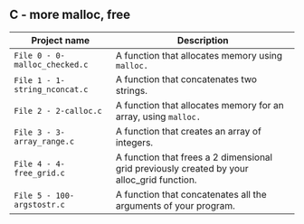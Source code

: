 ## C - more malloc, free

| Project name | Description |
| ------------ | ----------- |
| `File 0 - 0-malloc_checked.c` | A function that allocates memory using `malloc.` |
| `File 1 - 1-string_nconcat.c` | A function that concatenates two strings. |
| `File 2 - 2-calloc.c` | A function that allocates memory for an array, using `malloc.` |
| `File 3 - 3-array_range.c` | A function that creates an array of integers. |
| `File 4 - 4-free_grid.c` | A function that frees a 2 dimensional grid previously created by your alloc_grid function. |
| `File 5 - 100-argstostr.c` | A function that concatenates all the arguments of your program. |
